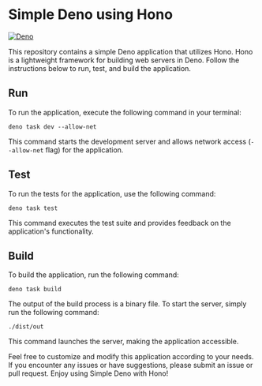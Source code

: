 # Simple Deno using Hono

[![Deno](https://github.com/chokri/hono-with-deno/actions/workflows/deno.yml/badge.svg)](https://github.com/chokri/hono-with-deno/actions/workflows/deno.yml)

This repository contains a simple Deno application that utilizes Hono. Hono is a
lightweight framework for building web servers in Deno. Follow the instructions
below to run, test, and build the application.

## Run

To run the application, execute the following command in your terminal:

```shell
deno task dev --allow-net
```

This command starts the development server and allows network access
(`--allow-net` flag) for the application.

## Test

To run the tests for the application, use the following command:

```shell
deno task test
```

This command executes the test suite and provides feedback on the application's
functionality.

## Build

To build the application, run the following command:

```shell
deno task build
```

The output of the build process is a binary file. To start the server, simply
run the following command:

```shell
./dist/out
```

This command launches the server, making the application accessible.

Feel free to customize and modify this application according to your needs. If
you encounter any issues or have suggestions, please submit an issue or pull
request. Enjoy using Simple Deno with Hono!

